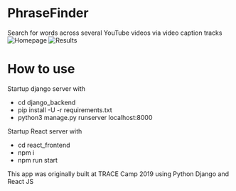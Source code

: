 # PhraseFinder
Search for words across several YouTube videos via video caption tracks
![Homepage](https://i.ibb.co/rtqzhqp/homepage.png)
![Results](https://i.ibb.co/QMMZ7zs/results.png)

# How to use
Startup django server with
- cd django_backend
- pip install -U -r requirements.txt
- python3 manage.py runserver localhost:8000

Startup React server with 
- cd react_frontend
- npm i
- npm run start

This app was originally built at TRACE Camp 2019 using Python Django and React JS
